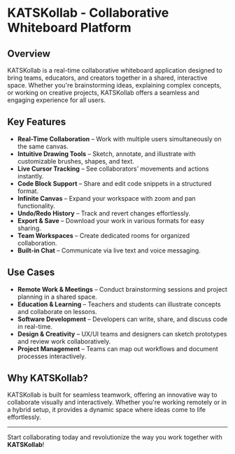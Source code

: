 # KATSKollab - Collaborative Whiteboard Platform

## Overview
KATSKollab is a real-time collaborative whiteboard application designed to bring teams, educators, and creators together in a shared, interactive space. Whether you're brainstorming ideas, explaining complex concepts, or working on creative projects, KATSKollab offers a seamless and engaging experience for all users.

## Key Features
- **Real-Time Collaboration** – Work with multiple users simultaneously on the same canvas.
- **Intuitive Drawing Tools** – Sketch, annotate, and illustrate with customizable brushes, shapes, and text.
- **Live Cursor Tracking** – See collaborators’ movements and actions instantly.
- **Code Block Support** – Share and edit code snippets in a structured format.
- **Infinite Canvas** – Expand your workspace with zoom and pan functionality.
- **Undo/Redo History** – Track and revert changes effortlessly.
- **Export & Save** – Download your work in various formats for easy sharing.
- **Team Workspaces** – Create dedicated rooms for organized collaboration.
- **Built-in Chat** – Communicate via live text and voice messaging.

## Use Cases
- **Remote Work & Meetings** – Conduct brainstorming sessions and project planning in a shared space.
- **Education & Learning** – Teachers and students can illustrate concepts and collaborate on lessons.
- **Software Development** – Developers can write, share, and discuss code in real-time.
- **Design & Creativity** – UX/UI teams and designers can sketch prototypes and review work collaboratively.
- **Project Management** – Teams can map out workflows and document processes interactively.

## Why KATSKollab?
KATSKollab is built for seamless teamwork, offering an innovative way to collaborate visually and interactively. Whether you're working remotely or in a hybrid setup, it provides a dynamic space where ideas come to life effortlessly. 

---

Start collaborating today and revolutionize the way you work together with **KATSKollab**!
